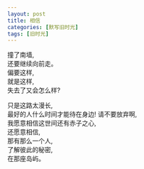 ```yaml
---
layout: post
title: 相信
categories: [默写旧时光]
tags: [旧时光]
---
```

撞了南墙,   
还要继续向前走。    
偏要这样,    
就是这样,    
失去了又会怎么样?    

只是这路太漫长,    
最好的人什么时间才能待在身边!
请不要放弃啊,   
我愿意相信这世间还有赤子之心,   
还愿意相信,   
那有那么一个人,    
了解彼此的秘密,    
在那座岛屿。
